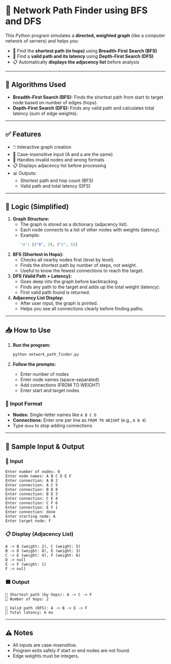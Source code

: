# 🔗 Network Path Finder using BFS and DFS

This Python program simulates a **directed, weighted graph** (like a computer network of servers) and helps you:

- 🔹 Find the **shortest path (in hops)** using **Breadth-First Search (BFS)**
- 🔸 Find a **valid path and its latency** using **Depth-First Search (DFS)**
- 📋 Automatically **displays the adjacency list** before analysis

---

## 🧠 Algorithms Used

- **Breadth-First Search (BFS):** Finds the shortest path from start to target node based on number of edges (hops).
- **Depth-First Search (DFS):** Finds any valid path and calculates total latency (sum of edge weights).

---

## ✅ Features

- 🖱️ Interactive graph creation
- 🔡 Case-insensitive input (A and a are the same)
- 🚫 Handles invalid nodes and wrong formats
- 📋 Displays adjacency list before processing
- 📊 Outputs:
  - Shortest path and hop count (BFS)
  - Valid path and total latency (DFS)

---

## 🔧 Logic (Simplified)

1. **Graph Structure:**
   - The graph is stored as a dictionary (adjacency list).
   - Each node connects to a list of other nodes with weights (latency).
   - Example:
     ```python
     "A": [("B", 2), ("C", 5)]
     ```
2. **BFS (Shortest in Hops):**
   - Checks all nearby nodes first (level by level).
   - Finds the shortest path by number of steps, not weight.
   - Useful to know the fewest connections to reach the target.
3. **DFS (Valid Path + Latency):**
   - Goes deep into the graph before backtracking.
   - Finds any path to the target and adds up the total weight (latency).
   - First valid path found is returned.
4. **Adjacency List Display:**
   - After user input, the graph is printed.
   - Helps you see all connections clearly before finding paths.

---

## 📥 How to Use

1. **Run the program:**
   ```bash
   python network_path_finder.py
   ```

2. **Follow the prompts:**
   - Enter number of nodes
   - Enter node names (space-separated)
   - Add connections (FROM TO WEIGHT)
   - Enter start and target nodes

### 📌 Input Format

- **Nodes:** Single-letter names like `A B C D`
- **Connections:** Enter one per line as `FROM TO WEIGHT` (e.g., `A B 4`)
- Type `done` to stop adding connections

---

## 🧪 Sample Input & Output

### 📝 Input
```
Enter number of nodes: 6
Enter node names: A B C D E F
Enter connection: A B 2
Enter connection: A C 5
Enter connection: B D 8
Enter connection: B E 3
Enter connection: C E 4
Enter connection: C F 6
Enter connection: E F 1
Enter connection: done
Enter starting node: A
Enter target node: F
```

### 📋 Display (Adjacency List)
```
A -> B (weight: 2), C (weight: 5)
B -> D (weight: 8), E (weight: 3)
C -> E (weight: 4), F (weight: 6)
D -> null
E -> F (weight: 1)
F -> null
```

### 🟩 Output
```
🔹 Shortest path (by hops): A -> C -> F
🔹 Number of hops: 2

🔸 Valid path (DFS): A -> B -> E -> F
🔸 Total latency: 6 ms
```

---

## ⚠️ Notes

- All inputs are case-insensitive.
- Program exits safely if start or end nodes are not found.
- Edge weights must be integers.


